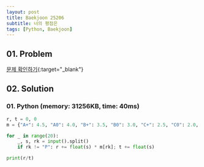```yaml
---
layout: post
title: Baekjoon 25206
subtitle: 너의 평점은
tags: [Python, Baekjoon]
---
```


## 01. Problem

[문제 확인하기](https://www.acmicpc.net/problem/25206){:target="_blank"}

## 02. Solution

### 01. Python (memory: 31256KB, time: 40ms)

```Python
r, t = 0, 0
m = {"A+": 4.5, "A0": 4.0, "B+": 3.5, "B0": 3.0, "C+": 2.5, "C0": 2.0, "D+": 1.5, "D0": 1.0, "F": 0.0}

for _ in range(20):
    _, s, rk = input().split()
    if rk != "P": r += float(s) * m[rk]; t += float(s)

print(r/t)
```
